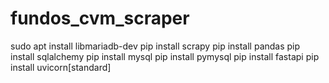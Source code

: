 # fundos_cvm_scraper
sudo apt install libmariadb-dev
pip install scrapy
pip install pandas
pip install sqlalchemy
pip install mysql
pip install pymysql
pip install fastapi
pip install uvicorn[standard]
